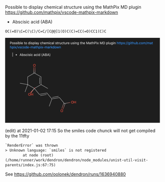 
Possible to display chemical structure using the MathPix MD plugin https://github.com/mathpix/vscode-mathpix-markdown 

- Abscisic acid (ABA)

```smiles
OC(=O)\C=C(\C)/C=C/[C@@]1(O)C(C)=CC(=O)CC1(C)C
```


![](/assets/images/2021-01-02-16-42-20.png)


(edit) at 2021-01-02 17:15 So the smiles code chunck will not get compiled by the 11tfty 

````
`RenderError` was thrown
> Unknown language: `smiles` is not registered
        at node (root) (/home/runner/work/dendron/dendron/node_modules/unist-util-visit-parents/index.js:67:75)

````

See https://github.com/oolonek/dendron/runs/1636940880




